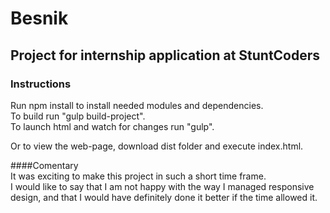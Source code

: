 # Besnik

## Project for internship application at StuntCoders 

### Instructions

Run npm install to install needed modules and dependencies.  
To build run "gulp build-project".  
To launch html and watch for changes run "gulp".  

Or to view the web-page, download dist folder and execute index.html.

####Comentary  
It was exciting to make this project in such a short time frame.  
I would like to say that I am not happy with the way I managed responsive design, and that I would have definitely done it better if the time allowed it.


